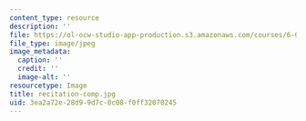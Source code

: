 ```yaml
---
content_type: resource
description: ''
file: https://ol-ocw-studio-app-production.s3.amazonaws.com/courses/6-011-signals-systems-and-inference-spring-2018/3ea2a72e28d99d7c0c08f0ff32070245_recitation-comp.jpg
file_type: image/jpeg
image_metadata:
  caption: ''
  credit: ''
  image-alt: ''
resourcetype: Image
title: recitation-comp.jpg
uid: 3ea2a72e-28d9-9d7c-0c08-f0ff32070245
---
```

